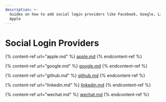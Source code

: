 ```yaml
---
description: >-
  Guides on how to add social login providers like Facebook, Google, LinkedIn
  Apple
---
```


# Social Login Providers

{% content-ref url="apple.md" %}
[apple.md](apple.md)
{% endcontent-ref %}

{% content-ref url="google.md" %}
[google.md](google.md)
{% endcontent-ref %}

{% content-ref url="github.md" %}
[github.md](github.md)
{% endcontent-ref %}

{% content-ref url="linkedin.md" %}
[linkedin.md](linkedin.md)
{% endcontent-ref %}

{% content-ref url="wechat.md" %}
[wechat.md](wechat.md)
{% endcontent-ref %}
